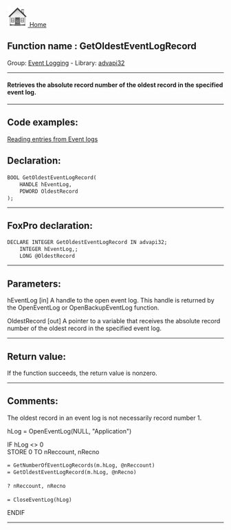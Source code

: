 [<img src="../../images/home.png"> Home ](https://github.com/VFPX/Win32API)  

## Function name : GetOldestEventLogRecord
Group: [Event Logging](../../functions_group.md#Event_Logging)  -  Library: [advapi32](../../../libraries.md#advapi32)  
***  


#### Retrieves the absolute record number of the oldest record in the specified event log.
***  


## Code examples:
[Reading entries from Event logs](../../samples/sample_524.md)  

## Declaration:
```foxpro  
BOOL GetOldestEventLogRecord(
	HANDLE hEventLog,
	PDWORD OldestRecord
);  
```  
***  


## FoxPro declaration:
```foxpro  
DECLARE INTEGER GetOldestEventLogRecord IN advapi32;
	INTEGER hEventLog,;
	LONG @OldestRecord  
```  
***  


## Parameters:
hEventLog
[in] A handle to the open event log. This handle is returned by the OpenEventLog or OpenBackupEventLog function. 

OldestRecord
[out] A pointer to a variable that receives the absolute record number of the oldest record in the specified event log.   
***  


## Return value:
If the function succeeds, the return value is nonzero.  
***  


## Comments:
The oldest record in an event log is not necessarily record number 1.  
  
<div class="precode">hLog = OpenEventLog(NULL, "Application")  
  
IF hLog <> 0  
	STORE 0 TO nReccount, nRecno  
  
	= GetNumberOfEventLogRecords(m.hLog, @nReccount)  
	= GetOldestEventLogRecord(m.hLog, @nRecno)  
  
	? nReccount, nRecno  
  
	= CloseEventLog(hLog)  
ENDIF  
</div>  
  
***  

